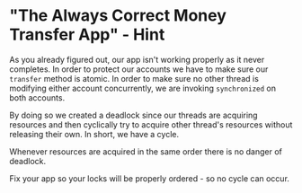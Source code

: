 # "The Always Correct Money Transfer App" - Hint

As you already figured out, our app isn't working properly as it never completes.
In order to protect our accounts we have to make sure our `transfer` method is atomic. In order to make sure 
no other thread is modifying either account concurrently, we are invoking `synchronized` on both accounts.

By doing so we created a deadlock since our threads are acquiring resources and then cyclically try to acquire 
other thread's resources without releasing their own. In short, we have a cycle. 

Whenever resources are acquired in the same order there is no danger of deadlock.

Fix your app so your locks will be properly ordered - so no cycle can occur.
